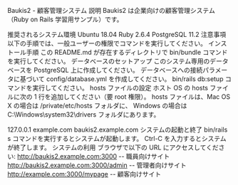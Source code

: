 Baukis2 - 顧客管理システム
説明
Baukis2 は企業向けの顧客管理システム（Ruby on Rails 学習用サンプル）です。

推奨されるシステム環境
Ubuntu 18.04
Ruby 2.6.4
PostgreSQL 11.2
注意事項
以下の手順では、一般ユーザーの権限でコマンドを実行してください。
インストール手順
この README.md が存在するディレクトリで bin/bundle コマンドを実行してください。
データベースのセットアップ
このシステム専用のデータベースを PostgreSQL 上に作成してください。
データベースへの接続パラメータに基づいて config/database.yml を作成してください。
bin/rails db:setup コマンドを実行してください。
hosts ファイルの設定
ホスト OS の hosts ファイルに次の 1 行を追加してください（要 root 権限）。 hosts ファイルは、Mac OS X の場合は /private/etc/hosts フォルダに、 Windows の場合は C:\Windows\system32\drivers フォルダにあります。

127.0.0.1 example.com baukis2.example.com
システムの起動と終了
bin/rails s コマンドを実行するとシステムが起動します。
Ctrl-C を入力するとシステムが終了します。
システムの利用
ブラウザで以下の URL にアクセスしてください:
http://baukis2.example.com:3000 -- 職員向けサイト
http://baukis2.example.com:3000/admin -- 管理者向けサイト
http://example.com:3000/mypage -- 顧客向けサイト